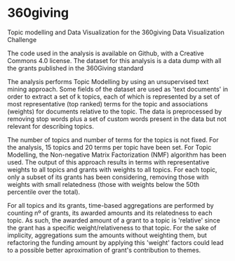 # 360giving

Topic modelling and Data Visualization for the 360giving Data Visualization Challenge

The code used in the analysis is available on Github, with a Creative Commons 4.0 license. The dataset for this analysis is a data dump with all the grants published in the 360Giving standard

The analysis performs Topic Modelling by using an unsupervised text mining approach. Some fields of the dataset are used as 'text documents' in order to extract a set of k topics, each of which is represented by a set of most representative (top ranked) terms for the topic and associations (weights) for documents relative to the topic. 
The data is preprocessed by removing stop words plus a set of custom words present in the data but not relevant for describing topics.

The number of topics and number of terms for the topics is not fixed. For the analysis, 15 topics and 20 terms per topic have been set. For Topic Modelling, the Non-negative Matrix Factorization (NMF) algorithm has been used. The output of this approach results in terms with representative weights to all topics and grants with weights to all topics. For each topic, only a subset of its grants has been considering, removing those with weights with small relatedness (those with weights below the 50th percentile over the total).

For all topics and its grants, time-based aggregations are performed by counting nº of grants, its awarded amounts and its relatedness to each topic. As such, the awarded amount of a grant to a topic is 'relative' since the grant has a specific weight/relativeness to that topic. For the sake of implicity, aggregations sum the amounts without weighting them, but refactoring the funding amount by applying this 'weight' factors could lead to a possible better aproximation of grant's contribution to themes.